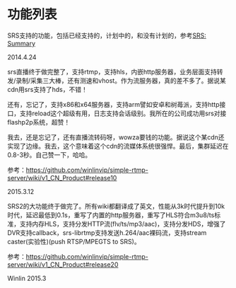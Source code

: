 # 功能列表

SRS支持的功能，包括已经支持的，计划中的，和没有计划的，参考[SRS: Summary](https://github.com/winlinvip/simple-rtmp-server/tree/release2.0#summary)

2014.4.24

srs直播终于做完整了，支持rtmp，支持hls，内嵌http服务器，业务层面支持转发/录制/采集三大棒，还有测速和vhost。作为流服务器，真的差不多了。据说某cdn用srs支持了hds，不错！

还有，忘记了，支持x86和x64服务器，支持arm譬如安卓和树苺派，支持http接口，支持reload这个超级有用，日志支持会话级别。我所在的公司成功用srs对接flashp2p系统，超赞！

我去，还是忘记了，还有直播流转码呀，wowza要钱的功能。据说这个某cdn还实现了边缘。我去，这个意味着这个cdn的流媒体系统很强悍。最后，集群延迟在0.8-3秒。自己赞一下，哈哈。

参考：https://github.com/winlinvip/simple-rtmp-server/wiki/v1_CN_Product#release10

2015.3.12

SRS2的大功能终于做完了。所有wiki都翻译成了英文，性能从3k时代提升到10k时代，延迟最低到0.1s，重写了内置的http服务器，重写了HLS符合m3u8/ts标准，支持内存HLS，支持分发HTTP流(flv/ts/mp3/aac)，支持分发HDS，增强了DVR支持callback，srs-librtmp支持发送h.264/aac裸码流，支持stream caster(实验性)(push RTSP/MPEGTS to SRS)。

参考：https://github.com/winlinvip/simple-rtmp-server/wiki/v1_CN_Product#release20

Winlin 2015.3